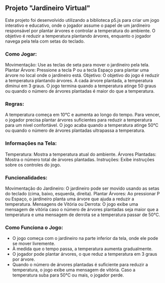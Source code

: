 ## Projeto "Jardineiro Virtual"
Este projeto foi desenvolvido utilizando a biblioteca p5.js para criar um jogo interativo e educativo, onde o jogador assume o papel de um jardineiro responsável por plantar árvores e controlar a temperatura do ambiente. O objetivo é reduzir a temperatura plantando árvores, enquanto o jogador navega pela tela com setas do teclado.

### Como Jogar:
Movimentação: Use as teclas de seta para mover o jardineiro pela tela.
Plantar Árvore: Pressione a tecla P ou a tecla Espaço para plantar uma árvore no local onde o jardineiro está.
Objetivo: O objetivo do jogo é reduzir a temperatura plantando árvores. A cada árvore plantada, a temperatura diminui em 3 graus. O jogo termina quando a temperatura atinge 50 graus ou quando o número de árvores plantadas é maior do que a temperatura.

### Regras:
A temperatura começa em 10°C e aumenta ao longo do tempo.
Para vencer, o jogador precisa plantar árvores suficientes para reduzir a temperatura para um nível confortável.
O jogo acaba quando a temperatura atinge 50°C ou quando o número de árvores plantadas ultrapassa a temperatura.
### Informações na Tela:
Temperatura: Mostra a temperatura atual do ambiente.
Árvores Plantadas: Mostra o número total de árvores plantadas.
Instruções: Exibe instruções sobre os controles do jogo.
### Funcionalidades:
Movimentação do Jardineiro: O jardineiro pode ser movido usando as setas do teclado (cima, baixo, esquerda, direita).
Plantar Árvores: Ao pressionar P ou Espaço, o jardineiro planta uma árvore que ajuda a reduzir a temperatura.
Mensagens de Vitória ou Derrota: O jogo exibe uma mensagem de vitória caso o número de árvores plantadas seja maior que a temperatura e uma mensagem de derrota se a temperatura passar de 50°C.
### Como Funciona o Jogo:
* O jogo começa com o jardineiro na parte inferior da tela, onde ele pode se mover livremente.
* À medida que o tempo passa, a temperatura aumenta gradualmente.
* O jogador pode plantar árvores, o que reduz a temperatura em 3 graus por árvore.
* Quando o número de árvores plantadas é suficiente para reduzir a temperatura, o jogo exibe uma mensagem de vitória. Caso a temperatura suba para 50°C ou mais, o jogador perde.
